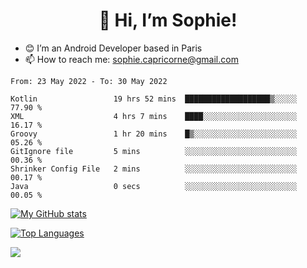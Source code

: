 <h1 align="center"> 👋 Hi, I’m Sophie! </h1>  

- 😊 I’m an Android Developer based in Paris
- 📫 How to reach me: sophie.capricorne@gmail.com


<!--START_SECTION:waka-->

```text
From: 23 May 2022 - To: 30 May 2022

Kotlin                 19 hrs 52 mins  ███████████████████▒░░░░░   77.90 %
XML                    4 hrs 7 mins    ████░░░░░░░░░░░░░░░░░░░░░   16.17 %
Groovy                 1 hr 20 mins    █▒░░░░░░░░░░░░░░░░░░░░░░░   05.26 %
GitIgnore file         5 mins          ░░░░░░░░░░░░░░░░░░░░░░░░░   00.36 %
Shrinker Config File   2 mins          ░░░░░░░░░░░░░░░░░░░░░░░░░   00.17 %
Java                   0 secs          ░░░░░░░░░░░░░░░░░░░░░░░░░   00.05 %
```

<!--END_SECTION:waka-->

[![My GitHub stats](https://github-readme-stats.vercel.app/api?username=sophicapri&show_icons=true&theme=buefy)](https://github.com/anuraghazra/github-readme-stats)

[![Top Languages](https://github-readme-stats.vercel.app/api/top-langs/?username=sophicapri&langs_count=2&layout=compact)](https://github.com/anuraghazra/github-readme-stats)

![](https://github-readme-streak-stats.herokuapp.com/?user=sophicapri)
